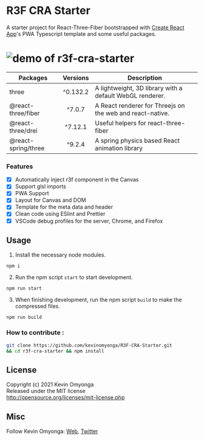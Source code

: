 # R3F CRA Starter

A starter project for React-Three-Fiber bootstrapped with [Create React App](https://github.com/facebook/create-react-app)'s PWA Typescript template and some useful packages.

# ![demo of r3f-cra-starter](https://github.com/kevinomyonga/R3F-CRA-Starter/blob/main/demo.gif)

| Packages            | Versions | Description                                               |
| ------------------- | :------: | --------------------------------------------------------- |
| three               | ^0.132.2 | A lightweight, 3D library with a default WebGL renderer.  |
| @react-three/fiber  |  ^7.0.7  | A React renderer for Threejs on the web and react-native. |
| @react-three/drei   | ^7.12.1  | Useful helpers for react-three-fiber                      |
| @react-spring/three |  ^9.2.4  | A spring physics based React animation library            |

### Features

- [x] Automatically inject r3f component in the Canvas
- [x] Support glsl imports
- [x] PWA Support
- [x] Layout for Canvas and DOM
- [x] Template for the meta data and header
- [x] Clean code using ESlint and Prettier
- [x] VSCode debug profiles for the server, Chrome, and Firefox

## Usage

1. Install the necessary node modules.

```
npm i
```

2. Run the npm script `start` to start development.

```
npm run start
```

3. When finishing development, run the npm script `build` to make the compressed files.

```
npm run build
```

### How to contribute :

```bash
git clone https://github.com/kevinomyonga/R3F-CRA-Starter.git
&& cd r3f-cra-starter && npm install
```

## License

Copyright (c) 2021 Kevin Omyonga  
Released under the MIT license  
http://opensource.org/licenses/mit-license.php

## Misc

Follow Kevin Omyonga: [Web](http://www.kevinomyonga.com/), [Twitter](https://twitter.com/kevinomyonga)
